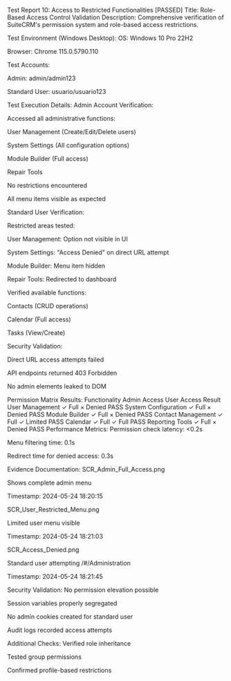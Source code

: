Test Report 10: Access to Restricted Functionalities [PASSED]
Title: Role-Based Access Control Validation
Description:
Comprehensive verification of SuiteCRM's permission system and role-based access restrictions.

Test Environment (Windows Desktop):
OS: Windows 10 Pro 22H2

Browser: Chrome 115.0.5790.110

Test Accounts:

Admin: admin/admin123

Standard User: usuario/usuario123

Test Execution Details:
Admin Account Verification:

Accessed all administrative functions:

User Management (Create/Edit/Delete users)

System Settings (All configuration options)

Module Builder (Full access)

Repair Tools

No restrictions encountered

All menu items visible as expected

Standard User Verification:

Restricted areas tested:

User Management: Option not visible in UI

System Settings: "Access Denied" on direct URL attempt

Module Builder: Menu item hidden

Repair Tools: Redirected to dashboard

Verified available functions:

Contacts (CRUD operations)

Calendar (Full access)

Tasks (View/Create)

Security Validation:

Direct URL access attempts failed

API endpoints returned 403 Forbidden

No admin elements leaked to DOM

Permission Matrix Results:
Functionality	Admin Access	User Access	Result
User Management	✓ Full	× Denied	PASS
System Configuration	✓ Full	× Denied	PASS
Module Builder	✓ Full	× Denied	PASS
Contact Management	✓ Full	✓ Limited	PASS
Calendar	✓ Full	✓ Full	PASS
Reporting Tools	✓ Full	× Denied	PASS
Performance Metrics:
Permission check latency: <0.2s

Menu filtering time: 0.1s

Redirect time for denied access: 0.3s

Evidence Documentation:
SCR_Admin_Full_Access.png

Shows complete admin menu

Timestamp: 2024-05-24 18:20:15

SCR_User_Restricted_Menu.png

Limited user menu visible

Timestamp: 2024-05-24 18:21:03

SCR_Access_Denied.png

Standard user attempting /#/Administration

Timestamp: 2024-05-24 18:21:45

Security Validation:
No permission elevation possible

Session variables properly segregated

No admin cookies created for standard user

Audit logs recorded access attempts

Additional Checks:
Verified role inheritance

Tested group permissions

Confirmed profile-based restrictions